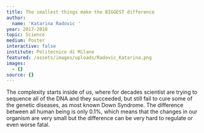 ```yaml
---
title: The smallest things make the BIGGEST difference
author:
  name: 'Katarina Radovic '
year: 2017-2018
topic: Science
medium: Poster
interactive: false
institute: Politecnico di Milano
featured: /assets/images/uploads/Radovic_Katarina.png
images:
  - {}
source: {}
---
```

The complexity starts inside of us, where for decades scientist are trying to sequence all of the DNA and they succeeded, but still fail to cure some of the genetic diseases, as most known Down Syndrome. The difference between all human being is only 0.1%, which means that the changes in our organism are very small but the difference can be very hard to regulate or even worse fatal. 
